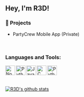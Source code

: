 ## Hey, I'm R3D!

### 📓 Projects
- PartyCrew Mobile App (Private)
<br/>

### Languages and Tools:
<a> <img align="left" alt="NodeJS" width="30px" src="https://cdn.jsdelivr.net/gh/devicons/devicon/icons/nodejs/nodejs-original.svg"/> </a>
<a> <img align="left" alt="Python" width="30px" src="https://cdn.jsdelivr.net/gh/devicons/devicon/icons/php/php-original.svg"/> </a>
<a> <img align="left" alt="Java" width="30px" src="https://cdn.jsdelivr.net/gh/devicons/devicon/icons/java/java-original.svg"/> </a>
<a> <img align="left" alt="C" width="30px" src="https://cdn.jsdelivr.net/gh/devicons/devicon/icons/c/c-original.svg"/> </a>
<a> <img align="left" alt="Python" width="30px" src="https://cdn.jsdelivr.net/gh/devicons/devicon/icons/python/python-original.svg"/> </a>

<br/>
<br/>
<br/>

[![R3D's github stats](https://github-readme-stats.vercel.app/api?username=R3DActual&include_all_commits=true&count_private=true&show_icons=true&line_height=20&title_color=FFFFFF&icon_color=FFFFFF&text_color=FFFFFF&bg_color=0D1117)](https://github.com/R3DActual/github-readme-stats)
